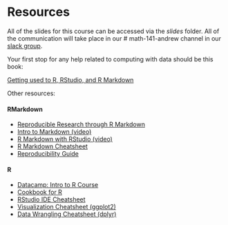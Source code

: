 # Resources

All of the slides for this course can be accessed via the *slides* folder. All of the communication will take place in our # math-141-andrew channel in our [slack group](https://reed-stats-ds.slack.com/).

Your first stop for any help related to computing with data should be this book:

[Getting used to R, RStudio, and R Markdown](https://ismayc.github.io/rbasics-book/)

Other resources:

#### RMarkdown
- [Reproducible Research through R Markdown](https://prezi.com/dvmgx17e_was/reproducible/)
- [Intro to Markdown (video)](https://www.youtube.com/watch?v=HndN6P9ke6U)
- [R Markdown with RStudio (video)](https://www.youtube.com/watch?v=DNS7i2m4sB0)
- [R Markdown Cheatsheet](https://www.rstudio.com/wp-content/uploads/2015/02/rmarkdown-cheatsheet.pdf)
- [Reproducibility Guide](http://ropensci.github.io/reproducibility-guide/)


#### R
- [Datacamp: Intro to R Course](https://www.datacamp.com/courses/free-introduction-to-r)
- [Cookbook for R](http://www.cookbook-r.com/)
- [RStudio IDE Cheatsheet](https://github.com/rstudio/cheatsheets/raw/master/rstudio-ide.pdf)
- [Visualization Cheatsheet (ggplot2)](https://github.com/rstudio/cheatsheets/raw/master/data-visualization-2.1.pdf)
- [Data Wrangling Cheatsheet (dplyr)](https://github.com/rstudio/cheatsheets/raw/master/data-transformation.pdf)